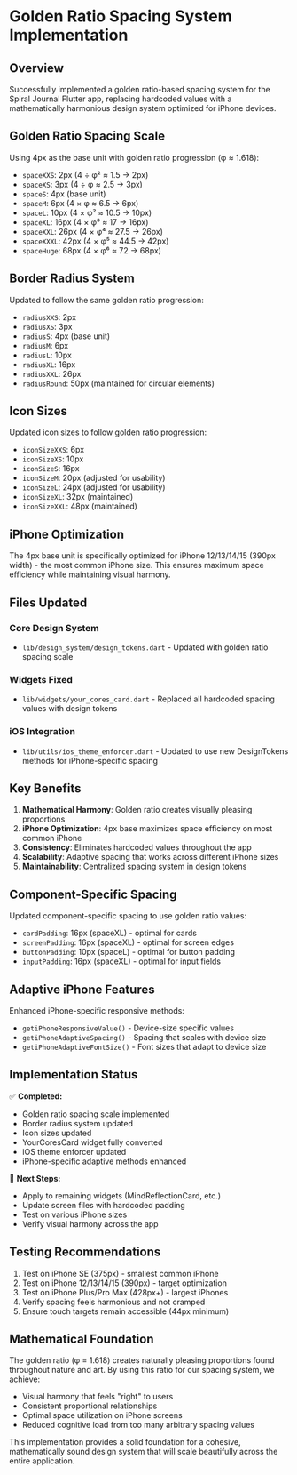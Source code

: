 # Golden Ratio Spacing System Implementation

## Overview

Successfully implemented a golden ratio-based spacing system for the Spiral Journal Flutter app, replacing hardcoded values with a mathematically harmonious design system optimized for iPhone devices.

## Golden Ratio Spacing Scale

Using 4px as the base unit with golden ratio progression (φ ≈ 1.618):

- `spaceXXS`: 2px (4 ÷ φ² ≈ 1.5 → 2px)
- `spaceXS`: 3px (4 ÷ φ ≈ 2.5 → 3px)  
- `spaceS`: 4px (base unit)
- `spaceM`: 6px (4 × φ ≈ 6.5 → 6px)
- `spaceL`: 10px (4 × φ² ≈ 10.5 → 10px)
- `spaceXL`: 16px (4 × φ³ ≈ 17 → 16px)
- `spaceXXL`: 26px (4 × φ⁴ ≈ 27.5 → 26px)
- `spaceXXXL`: 42px (4 × φ⁵ ≈ 44.5 → 42px)
- `spaceHuge`: 68px (4 × φ⁶ ≈ 72 → 68px)

## Border Radius System

Updated to follow the same golden ratio progression:

- `radiusXXS`: 2px
- `radiusXS`: 3px
- `radiusS`: 4px (base unit)
- `radiusM`: 6px
- `radiusL`: 10px
- `radiusXL`: 16px
- `radiusXXL`: 26px
- `radiusRound`: 50px (maintained for circular elements)

## Icon Sizes

Updated icon sizes to follow golden ratio progression:

- `iconSizeXXS`: 6px
- `iconSizeXS`: 10px
- `iconSizeS`: 16px
- `iconSizeM`: 20px (adjusted for usability)
- `iconSizeL`: 24px (adjusted for usability)
- `iconSizeXL`: 32px (maintained)
- `iconSizeXXL`: 48px (maintained)

## iPhone Optimization

The 4px base unit is specifically optimized for iPhone 12/13/14/15 (390px width) - the most common iPhone size. This ensures maximum space efficiency while maintaining visual harmony.

## Files Updated

### Core Design System
- `lib/design_system/design_tokens.dart` - Updated with golden ratio spacing scale

### Widgets Fixed
- `lib/widgets/your_cores_card.dart` - Replaced all hardcoded spacing values with design tokens

### iOS Integration
- `lib/utils/ios_theme_enforcer.dart` - Updated to use new DesignTokens methods for iPhone-specific spacing

## Key Benefits

1. **Mathematical Harmony**: Golden ratio creates visually pleasing proportions
2. **iPhone Optimization**: 4px base maximizes space efficiency on most common iPhone
3. **Consistency**: Eliminates hardcoded values throughout the app
4. **Scalability**: Adaptive spacing that works across different iPhone sizes
5. **Maintainability**: Centralized spacing system in design tokens

## Component-Specific Spacing

Updated component-specific spacing to use golden ratio values:

- `cardPadding`: 16px (spaceXL) - optimal for cards
- `screenPadding`: 16px (spaceXL) - optimal for screen edges  
- `buttonPadding`: 10px (spaceL) - optimal for button padding
- `inputPadding`: 16px (spaceXL) - optimal for input fields

## Adaptive iPhone Features

Enhanced iPhone-specific responsive methods:

- `getiPhoneResponsiveValue()` - Device-size specific values
- `getiPhoneAdaptiveSpacing()` - Spacing that scales with device size
- `getiPhoneAdaptiveFontSize()` - Font sizes that adapt to device size

## Implementation Status

✅ **Completed:**
- Golden ratio spacing scale implemented
- Border radius system updated
- Icon sizes updated
- YourCoresCard widget fully converted
- iOS theme enforcer updated
- iPhone-specific adaptive methods enhanced

🔄 **Next Steps:**
- Apply to remaining widgets (MindReflectionCard, etc.)
- Update screen files with hardcoded padding
- Test on various iPhone sizes
- Verify visual harmony across the app

## Testing Recommendations

1. Test on iPhone SE (375px) - smallest common iPhone
2. Test on iPhone 12/13/14/15 (390px) - target optimization
3. Test on iPhone Plus/Pro Max (428px+) - largest iPhones
4. Verify spacing feels harmonious and not cramped
5. Ensure touch targets remain accessible (44px minimum)

## Mathematical Foundation

The golden ratio (φ = 1.618) creates naturally pleasing proportions found throughout nature and art. By using this ratio for our spacing system, we achieve:

- Visual harmony that feels "right" to users
- Consistent proportional relationships
- Optimal space utilization on iPhone screens
- Reduced cognitive load from too many arbitrary spacing values

This implementation provides a solid foundation for a cohesive, mathematically sound design system that will scale beautifully across the entire application.
